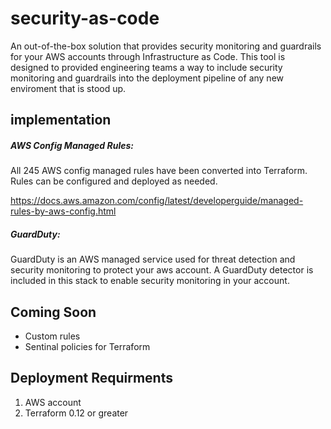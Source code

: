 # security-as-code
An out-of-the-box solution that provides security monitoring and guardrails for your AWS accounts through Infrastructure as Code. This tool is designed to provided engineering teams a way to include security monitoring and guardrails into the deployment pipeline of any new enviroment that is stood up.   

## implementation


##### AWS Config Managed Rules: 

All 245 AWS config managed rules have been converted into Terraform. Rules can be configured and deployed as needed.  

https://docs.aws.amazon.com/config/latest/developerguide/managed-rules-by-aws-config.html

##### GuardDuty:

GuardDuty is an AWS managed service used for threat detection and security monitoring to protect your aws account. A GuardDuty detector is included in this stack to enable security monitoring in your account. 


## Coming Soon 

* Custom rules
* Sentinal policies for Terraform

## Deployment Requirments 

1. AWS account 
2. Terraform 0.12 or greater 
